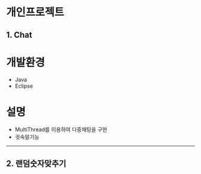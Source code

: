 # 개인프로젝트
## 1. Chat
# 개발환경
* Java
* Eclipse
# 설명
* MultiThread를 이용하여 다중채팅을 구현 
* 귓속말기능

---

## 2. 랜덤숫자맞추기 

